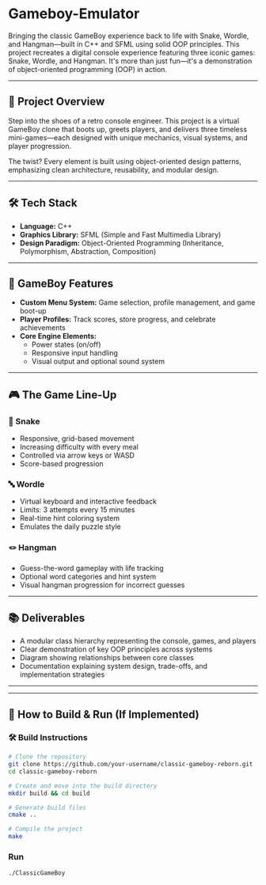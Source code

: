 # Gameboy-Emulator
Bringing the classic GameBoy experience back to life with Snake, Wordle, and Hangman—built in C++ and SFML using solid OOP principles.
This project recreates a digital console experience featuring three iconic games: Snake, Wordle, and Hangman. It's more than just fun—it's a demonstration of object-oriented programming (OOP) in action.

---

## 🚀 Project Overview

Step into the shoes of a retro console engineer. This project is a virtual GameBoy clone that boots up, greets players, and delivers three timeless mini-games—each designed with unique mechanics, visual systems, and player progression. 

The twist? Every element is built using object-oriented design patterns, emphasizing clean architecture, reusability, and modular design.

---

## 🛠 Tech Stack

- **Language:** C++  
- **Graphics Library:** SFML (Simple and Fast Multimedia Library)  
- **Design Paradigm:** Object-Oriented Programming (Inheritance, Polymorphism, Abstraction, Composition)

---

## 🧩 GameBoy Features

- **Custom Menu System:** Game selection, profile management, and game boot-up
- **Player Profiles:** Track scores, store progress, and celebrate achievements
- **Core Engine Elements:**
  - Power states (on/off)
  - Responsive input handling
  - Visual output and optional sound system

---

## 🎮 The Game Line-Up

### 🐍 Snake
- Responsive, grid-based movement
- Increasing difficulty with every meal
- Controlled via arrow keys or WASD
- Score-based progression

### 🔤 Wordle
- Virtual keyboard and interactive feedback
- Limits: 3 attempts every 15 minutes
- Real-time hint coloring system
- Emulates the daily puzzle style

### 🪢 Hangman
- Guess-the-word gameplay with life tracking
- Optional word categories and hint system
- Visual hangman progression for incorrect guesses

---

## 📚 Deliverables

- A modular class hierarchy representing the console, games, and players
- Clear demonstration of key OOP principles across systems
- Diagram showing relationships between core classes
- Documentation explaining system design, trade-offs, and implementation strategies

---

---

## 🧪 How to Build & Run (If Implemented)

### 🛠 Build Instructions

```bash
# Clone the repository
git clone https://github.com/your-username/classic-gameboy-reborn.git
cd classic-gameboy-reborn

# Create and move into the build directory
mkdir build && cd build

# Generate build files
cmake ..

# Compile the project
make
```
### Run
```bash
./ClassicGameBoy
```
